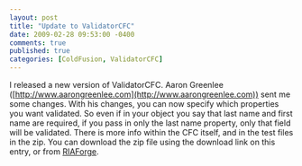 ```yaml
---
layout: post
title: "Update to ValidatorCFC"
date: 2009-02-28 09:53:00 -0400
comments: true
published: true
categories: [ColdFusion, ValidatorCFC]
---
```


I released a new version of ValidatorCFC.  Aaron Greenlee ([http://www.aarongreenlee.com](http://www.aarongreenlee.com)) sent me some changes.  With his changes, you can now specify which properties you want validated.  So even if in your object you say that last name and first name are required, if you pass in only the last name property, only that field will be validated.  There is more info within the CFC itself, and in the test files in the zip.  You can download the zip file using the download link on this entry, or from [RIAForge](http://validatorcfc.riaforge.org/).